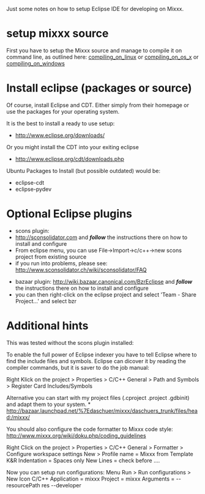Just some notes on how to setup Eclipse IDE for developing on Mixxx.

# setup mixxx source

First you have to setup the Mixxx source and manage to compile it on
command line, as outlined here:
[compiling\_on\_linux](compiling_on_linux) or
[compiling\_on\_os\_x](compiling_on_os_x) or
[compiling\_on\_windows](compiling_on_windows)

# Install eclipse (packages or source)

Of course, install Eclipse and CDT. Either simply from their homepage or
use the packages for your operating system.

It is the best to install a ready to use setup:

  - <http://www.eclipse.org/downloads/>

Or you might install the CDT into your exiting eclipse

  - <http://www.eclipse.org/cdt/downloads.php>

Ubuntu Packages to Install (but possible outdated) would be:

  - eclipse-cdt
  - eclipse-pydev

# Optional Eclipse plugins

  - scons plugin: 
  - <http://sconsolidator.com> and ***follow*** the instructions there
    on how to install and configure
  - From eclipse menu, you can use File-\>Import-\>c/c++-\>new scons
    project from existing source 
  - if you run into problems, please see:
    <http://www.sconsolidator.ch/wiki/sconsolidator/FAQ>

<!-- end list -->

  - bazaar plugin: <http://wiki.bazaar.canonical.com/BzrEclipse> and
    ***follow*** the instructions there on how to install and configure
  - you can then right-click on the eclipse project and select 'Team -
    Share Project...' and select bzr

# Additional hints

This was tested without the scons plugin installed:

To enable the full power of Eclipse indexer you have to tell Eclipse
where to find the include files and symbols. Eclipse can dicover it by
reading the compiler commands, but it is saver to do the job manual:

Right Klick on the project \> Properties \> C/C++ General \> Path and
Symbols \> Register Card Includes/Symbols

Alternative you can start with my project files (.cproject .project
.gdbinit) and adapt them to your system. \*
<http://bazaar.launchpad.net/%7Edaschuer/mixxx/daschuers_trunk/files/head:/mixxx/>

You should also configure the code formatter to Mixxx code style:
<http://www.mixxx.org/wiki/doku.php/coding_guidelines>

Right Click on the project \> Properties \> C/C++ General \> Formatter
\> Configure workspace settings New \> Profile name = Mixxx from
Template K\&R Indentation = Spaces only New Lines = check before ....

Now you can setup run configurations: Menu Run \> Run configurations \>
New Icon C/C++ Application = mixxx Project = mixxx Arguments =
--resourcePath res --developer
